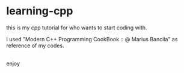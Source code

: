 # learning-cpp

this is my cpp tutorial for who wants to start coding with.
<br>

I used "Modern C++ Programming CookBook :: @ Marius Bancila" as reference of my codes.

<br>
enjoy